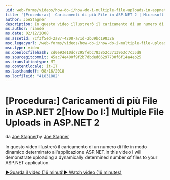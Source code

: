 ```yaml
---
uid: web-forms/videos/how-do-i/how-do-i-multiple-file-uploads-in-aspnet-2
title: '[Procedura:]  Caricamenti di più File in ASP.NET 2 | Microsoft Docs'
author: JoeStagner
description: In questo video illustrerò il caricamento di un numero di file in modo dinamico determinato all'applicazione ASP.NET.
ms.author: riande
ms.date: 02/12/2008
ms.assetid: 7cf3f5ed-2a87-4208-a71d-2b39bc19832a
msc.legacyurl: /web-forms/videos/how-do-i/how-do-i-multiple-file-uploads-in-aspnet-2
msc.type: video
ms.openlocfilehash: cd0e93e10dc7295febc783852c3713963c7c35d8
ms.sourcegitcommit: 45ac74e400f9f2b7dbded66297730f6f14a4eb25
ms.translationtype: MT
ms.contentlocale: it-IT
ms.lasthandoff: 08/16/2018
ms.locfileid: "41831882"
---
```

<a name="how-do-i--multiple-file-uploads-in-aspnet-2"></a><span data-ttu-id="550b2-103">[Procedura:]  Caricamenti di più File in ASP.NET 2</span><span class="sxs-lookup"><span data-stu-id="550b2-103">[How Do I:]  Multiple File Uploads in ASP.NET 2</span></span>
====================
<span data-ttu-id="550b2-104">da [Joe Stagner](https://github.com/JoeStagner)</span><span class="sxs-lookup"><span data-stu-id="550b2-104">by [Joe Stagner](https://github.com/JoeStagner)</span></span>

<span data-ttu-id="550b2-105">In questo video illustrerò il caricamento di un numero di file in modo dinamico determinato all'applicazione ASP.NET.</span><span class="sxs-lookup"><span data-stu-id="550b2-105">In this video I will demonstrate uploading a dynamically determined number of files to your ASP.NET application.</span></span>

[<span data-ttu-id="550b2-106">&#9654;Guarda il video (16 minuti)</span><span class="sxs-lookup"><span data-stu-id="550b2-106">&#9654; Watch video (16 minutes)</span></span>](https://channel9.msdn.com/Blogs/ASP-NET-Site-Videos/how-do-i-multiple-file-uploads-in-aspnet-2)

